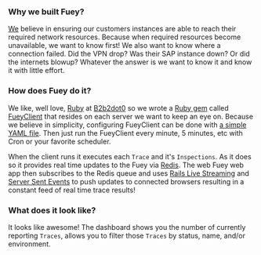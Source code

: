 ### Why we built Fuey?
[We](www.b2b2dot0.com) believe in ensuring our customers instances are able to reach their required
network resources. Because when required resources become unavailable, 
we want to know first! We also want to know where a connection failed. 
Did the VPN drop? Was their SAP instance down? Or did the internets blowup? 
Whatever the answer is we want to know it and know it with little effort.

### How does Fuey do it?
We like, well love, [Ruby](https://www.ruby-lang.org) at [B2b2dot0](www.b2b2dot0.com) so we wrote a 
[Ruby gem](https://rubygems.org/gems/fuey_client) called [FueyClient](https://github.com/b2b2dot0/fuey_client) 
that resides on each server we want to keep an eye on. Because we believe in simplicity, configuring FueyClient 
can be done with [a simple YAML file](https://github.com/b2b2dot0/fuey_client/blob/master/config_example/fuey/config/fuey.yml).
Then just run the FueyClient every minute, 5 minutes, etc with Cron or your favorite scheduler. 

When the client runs it executes each `Trace` and  it's `Inspections`. As it does so it provides real time updates 
to the Fuey via [Redis](www.redis.io). The web Fuey web app then subscribes to the Redis queue and uses 
[Rails Live Streaming](http://tenderlovemaking.com/2012/07/30/is-it-live.html) and 
[Server Sent Events](http://www.html5rocks.com/en/tutorials/eventsource/basics/)
to push updates to connected browsers resulting in a constant feed of real time trace results!

### What does it look like?
It looks like awesome! The dashboard shows you the number of currently reporting `Traces`, allows you to filter those 
`Traces` by status, name, and/or environment.

